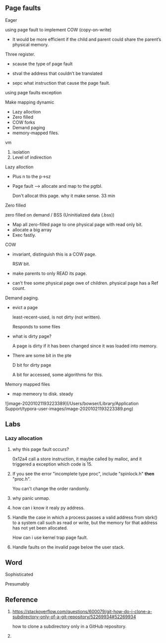 ## Page faults

Eager

using page fault to implement COW (copy-on-write)

- It would be more efficient if the child and parent could share the parent’s physical memory.

Three  register. 

- scause the type of page fault

- stval the address that couldn’t be translated

- sepc what instruction that cause the page fault.

using page faults exception

Make mapping dynamic 

- Lazy alloction
- Zero filled
- COW forks
- Demand paging
- memory-mapped files.

vm  

1. isolation
2. Level of indirection

Lazy alloction

- Plus n to the p->sz
- Page fault —> allocate and map to the pgtbl.

   Don't allocat this page. why it make sense. 33 min

Zero filled

zero filled on demand / BSS (Uninitialized data (.bss))

- Map all zero-filled page to one physical page with read only bit.
- allocate a big array
- Exec fastly.

COW

- invariant, distinguish this is a COW page.

  RSW bit.

- make parents to  only READ its page.
- can’t free some physical page owe of children. physical page has a Ref count.

Demand paging.

- evict a page 

  least-recent-used, is not dirty (not written).

  Responds to some files

- what is dirty page?

  A page is dirty if it has been changed since it was loaded into memory.

- There are some bit in the pte

  D bit for dirty page

  A bit for accessed, some algorithms for this.

Memory mapped files

- map memeory to disk. steady

![image-20201021193223389](/Users/bowser/Library/Application Support/typora-user-images/image-20201021193223389.png)

## Labs

### Lazy allocation

1. why this page fault occurs?

   0x12a4 call a store instruction, it maybe called by malloc, and it triggered a exception which code is 15.

2. If you see the error "incomplete type proc", include "spinlock.h" **then** "proc.h".

   You can't change the order randomly.

3. why panic unmap.

4. how can i know it realy py address.

5. Handle the case in which a process passes a valid address from sbrk() to a system call such as read or write, but the memory for that address has not yet been allocated.

   How can i use kernel trap page fault.

6. Handle faults on the invalid page below the user stack.

## Word

Sophisticated

Presumably 



## Reference

1. https://stackoverflow.com/questions/600079/git-how-do-i-clone-a-subdirectory-only-of-a-git-repository/52269934#52269934

   how to clone a subdirectory only in a GitHub repository.

2. 